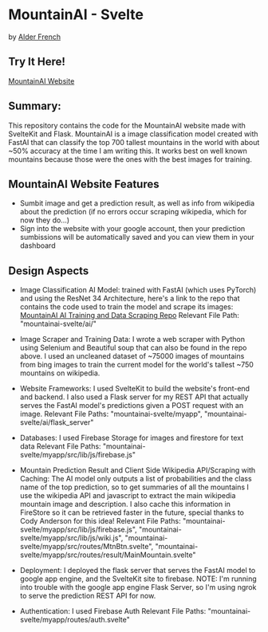 # MountainAI - Svelte
by [Alder French](https://humanist-bean.github.io)

## Try It Here!
[MountainAI Website](https://mountainai.web.app)

## Summary:
This repository contains the code for the MountainAI website made with SvelteKit and Flask. MountainAI is a image classification model created with FastAI that can classify the top 700 tallest mountains in the world with about ~50% accuracy at the time I am writing this. It works best on well known mountains because those were the ones
with the best images for training. 

## MountainAI Website Features
- Sumbit image and get a prediction result, as well as info from wikipedia about the prediction (if no errors occur scraping wikipedia, which for now they do...)
- Sign into the website with your google account, then your prediction sumbissions will be automatically saved and you can view them in your dashboard

## Design Aspects
 - Image Classification AI Model: trained with FastAI (which uses PyTorch) and using the ResNet 34 Architecture, here's a link to the repo that contains the code used to train the model and scrape its images:
 [MountainAI AI Training and Data Scraping Repo](https://github.com/humanist-bean/MountainAI)
 Relevant File Path: "mountainai-svelte/ai/"

 - Image Scraper and Training Data: I wrote a web scraper with Python using Selenium and Beautiful soup that can also be found in the repo above. I used an uncleaned dataset of ~75000 images of mountains from bing images to train the current model for the world's tallest ~750 mountains on wikipedia.

 - Website Frameworks: I used SvelteKit to build the website's front-end and backend. I also used a Flask server for my REST API that actually serves the FastAI model's predictions given a POST request with an image.
 Relevant File Paths: "mountainai-svelte/myapp", "mountainai-svelte/ai/flask_server"

 - Databases: I used Firebase Storage for images and firestore for text data
 Relevant File Paths: "mountainai-svelte/myapp/src/lib/js/firebase.js"

 - Mountain Prediction Result and Client Side Wikipedia API/Scraping with Caching: The AI model only outputs a list of probabilities and the class name of the top prediction, so to get summaries of all the mountains I use the wikipedia API and javascript to extract the main wikipedia mountain image and description. I also cache this information in FireStore so it can be retrieved faster in the future, special thanks to Cody Anderson for this idea! 
 Relevant File Paths: "mountainai-svelte/myapp/src/lib/js/firebase.js", "mountainai-svelte/myapp/src/lib/js/wiki.js",
 "mountainai-svelte/myapp/src/routes/MtnBtn.svelte", "mountainai-svelte/myapp/src/routes/result/MainMountain.svelte"

 - Deployment: I deployed the flask server that serves the FastAI model to google app engine, and the SvelteKit site to firebase. NOTE: I'm running into trouble with the google app engine Flask Server, so I'm using ngrok to serve the prediction REST API for now.

 - Authentication: I used Firebase Auth
 Relevant File Paths: "mountainai-svelte/myapp/routes/auth.svelte"

  





